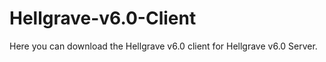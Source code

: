 # Hellgrave-v6.0-Client

Here you can download the Hellgrave v6.0 client for Hellgrave v6.0 Server.


